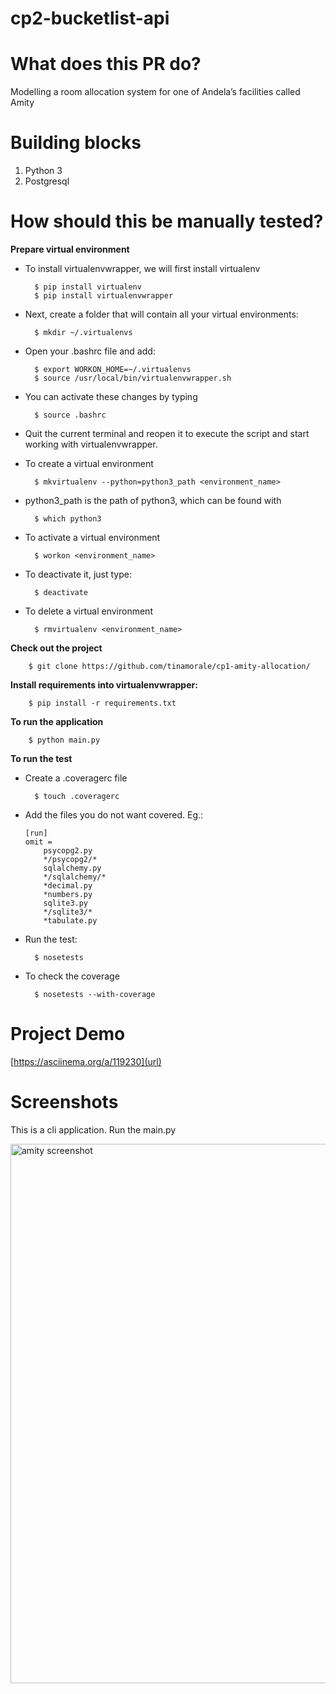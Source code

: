 # cp2-bucketlist-api

# What does this PR do?
Modelling a room allocation system for one of Andela’s facilities called Amity

# Building blocks
1. Python 3
2. Postgresql

# How should this be manually tested?

**Prepare virtual environment**
* To install virtualenvwrapper, we will first install virtualenv

        $ pip install virtualenv
        $ pip install virtualenvwrapper

* Next, create a folder that will contain all your virtual environments:

        $ mkdir ~/.virtualenvs

* Open your .bashrc file and add:

        $ export WORKON_HOME=~/.virtualenvs
        $ source /usr/local/bin/virtualenvwrapper.sh

* You can activate these changes by typing

        $ source .bashrc

* Quit the current terminal and reopen it to execute the script and start working with virtualenvwrapper.

* To create a virtual environment

        $ mkvirtualenv --python=python3_path <environment_name>

* python3_path is the path of python3, which can be found with

        $ which python3

* To activate a virtual environment

        $ workon <environment_name>

* To deactivate it, just type:

        $ deactivate

* To delete a virtual environment

        $ rmvirtualenv <environment_name>

**Check out the project**

        $ git clone https://github.com/tinamorale/cp1-amity-allocation/

**Install requirements into virtualenvwrapper:**

        $ pip install -r requirements.txt

**To run the application**

        $ python main.py

**To run the test**
* Create a .coveragerc file

        $ touch .coveragerc

* Add the files you do not want covered. Eg.:
     ```
     [run]
     omit =
         psycopg2.py
         */psycopg2/*
         sqlalchemy.py
         */sqlalchemy/*
         *decimal.py
         *numbers.py
         sqlite3.py
         */sqlite3/*
         *tabulate.py
     ```

* Run the test:

        $ nosetests

* To check the coverage

        $ nosetests --with-coverage

# Project Demo
[https://asciinema.org/a/119230](url)
# Screenshots
This is a cli application. Run the main.py

<img width="863" alt="amity screenshot" src="https://cloud.githubusercontent.com/assets/26300276/25145960/19a00d42-247b-11e7-95e1-fda23e5be435.png">
